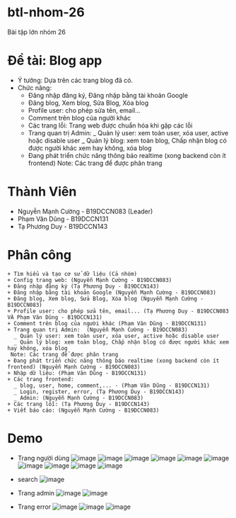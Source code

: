 # btl-nhom-26
Bài tập lớn nhóm 26
# Đề tài: Blog app
  - Ý tưởng: Dựa trên các trang blog đã có.
  - Chức năng:
    + Đăng nhập đăng ký, Đăng nhập bằng tài khoản Google
    + Đăng blog, Xem blog, Sửa Blog, Xóa blog
    + Profile user: cho phép sửa tên, email...
    + Comment trên blog của người khác
    + Các trang lỗi: Trang web được chuẩn hóa khi gặp các lỗi
    + Trang quan trị Admin:
      _ Quản lý user: xem toàn user, xóa user, active hoặc disable user
      _ Quản lý blog: xem toàn blog, Chấp nhận blog có được người khác xem hay không, xóa blog
    + Đang phát triển chức năng thông báo realtime (xong backend còn ít frontend)
     Note: Các trang để được phân trang
# Thành Viên
  - Nguyễn Mạnh Cường - B19DCCN083 (Leader)
  - Phạm Văn Dũng - B19DCCN131
  - Tạ Phương Duy - B19DCCN143
# Phân công
    + Tìm hiểu và tạo cơ sử dữ liệu (Cả nhóm)
    + Config trang web: (Nguyễn Mạnh Cường - B19DCCN083)
    + Đăng nhập đăng ký (Tạ Phương Duy - B19DCCN143)
    + Đăng nhập bằng tài khoản Google (Nguyễn Mạnh Cường - B19DCCN083)
    + Đăng blog, Xem blog, Sửa Blog, Xóa blog (Nguyễn Mạnh Cường - B19DCCN083)
    + Profile user: cho phép sửa tên, email... (Tạ Phương Duy - B19DCCN083 VÀ Phạm Văn Dũng - B19DCCN131)
    + Comment trên blog của người khác (Phạm Văn Dũng - B19DCCN131)
    + Trang quan trị Admin:  (Nguyễn Mạnh Cường - B19DCCN083)
      _ Quản lý user: xem toàn user, xóa user, active hoặc disable user
      _ Quản lý blog: xem toàn blog, Chấp nhận blog có được người khác xem hay không, xóa blog
     Note: Các trang để được phân trang
    + Đang phát triển chức năng thông báo realtime (xong backend còn ít frontend) (Nguyễn Mạnh Cường - B19DCCN083)
    + Nhập dữ liệu: (Phạm Văn Dũng - B19DCCN131)
    + Các trang frontend: 
      _ blog, user, home, comment,... - (Phạm Văn Dũng - B19DCCN131)
      _ Login, register, error, (Tạ Phương Duy - B19DCCN143)
      _ Admin: (Nguyễn Mạnh Cường - B19DCCN083)
    + Các trang lỗi: (Tạ Phương Duy - B19DCCN143)
    + Viết báo cáo: (Nguyễn Mạnh Cường - B19DCCN083)
    
 # Demo
  - Trang người dùng
 ![image](https://user-images.githubusercontent.com/76891720/170731646-803c3ca5-9db0-483b-a855-05786d1a9b36.png)
 ![image](https://user-images.githubusercontent.com/76891720/170731814-5aa92f24-7b92-43ea-994c-7912027f5043.png)
 ![image](https://user-images.githubusercontent.com/76891720/170731853-28a422c3-f39b-4570-8e76-8cf1cc52e807.png)
![image](https://user-images.githubusercontent.com/76891720/170732462-0b4eff82-0b9e-4bdc-ad85-87567a6c17f1.png)
![image](https://user-images.githubusercontent.com/76891720/170732532-26413ed4-7a30-4fbb-b8b0-7d9a3f208ebb.png)
![image](https://user-images.githubusercontent.com/76891720/170732688-bbcc7afa-3b87-4b8c-96d5-4c64be2c05f7.png)
![image](https://user-images.githubusercontent.com/76891720/170732749-70948af3-2e94-4bf4-9cfa-fec3582822f3.png)
![image](https://user-images.githubusercontent.com/76891720/170732821-cd7208c0-03d7-46c2-b970-894e0411928d.png)
![image](https://user-images.githubusercontent.com/76891720/170733075-b4d62032-04f8-463d-818f-b3128fc955c5.png)
![image](https://user-images.githubusercontent.com/76891720/170733026-bf7653a6-6df0-4f25-98ea-30d011acaebf.png)
  - search
![image](https://user-images.githubusercontent.com/76891720/170740709-e469e963-d57b-464b-b239-8b28fd602d6e.png)

 - Trang admin
![image](https://user-images.githubusercontent.com/76891720/170733211-64bb9856-dc5d-4a55-9f4f-8cb2ab86e0ac.png)
![image](https://user-images.githubusercontent.com/76891720/170733311-efa61a96-1b4e-44ef-b356-81c94b6cd126.png)

  - Trang error
 ![image](https://user-images.githubusercontent.com/76891720/170737920-3e494599-0148-40c2-94b8-3962da3b2c0d.png)
![image](https://user-images.githubusercontent.com/76891720/170739827-7eeaed41-ff53-49e9-90d4-8be70112578b.png)
![image](https://user-images.githubusercontent.com/76891720/170740195-73364c1a-d8ec-480a-8e25-b66a10a0476f.png)




